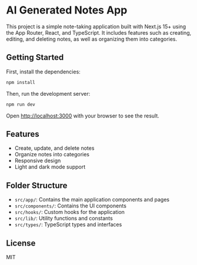 # AI Generated Notes App

This project is a simple note-taking application built with Next.js 15+ using the App Router, React, and TypeScript. It includes features such as creating, editing, and deleting notes, as well as organizing them into categories.

## Getting Started

First, install the dependencies:

```bash
npm install
```

Then, run the development server:

```bash
npm run dev
```

Open [http://localhost:3000](http://localhost:3000) with your browser to see the result.

## Features
- Create, update, and delete notes
- Organize notes into categories
- Responsive design
- Light and dark mode support

## Folder Structure
- `src/app/`: Contains the main application components and pages
- `src/components/`: Contains the UI components
- `src/hooks/`: Custom hooks for the application
- `src/lib/`: Utility functions and constants
- `src/types/`: TypeScript types and interfaces

## License

MIT